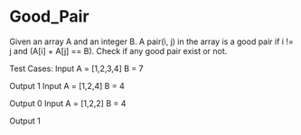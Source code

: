 # Good_Pair

Given an array A and an integer B. A pair(i, j) in the array is a good pair if i != j and (A[i] + A[j] == B). Check if any good pair exist or not.

Test Cases:
Input 
A = [1,2,3,4]
B = 7

Output
1
Input
A = [1,2,4]
B = 4

Output
0
Input
A = [1,2,2]
B = 4

Output
1
